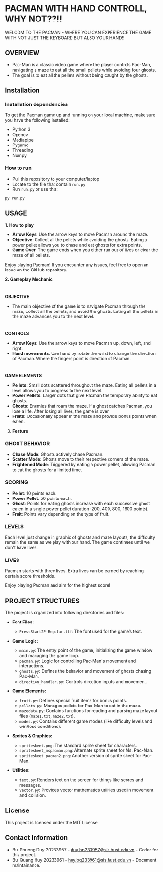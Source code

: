 # PACMAN WITH HAND CONTROLL, WHY NOT??!!
WELCOM TO THE PACMAN - WHERE YOU CAN EXPERIENCE THE GAME WITH NOT JUST THE KEYBOARD BUT ALSO YOUR HAND!! 
## **OVERVIEW**
- Pac-Man is a classic video game where the player controls Pac-Man, navigating a maze to eat all the small pellets while avoiding four ghosts.  
- The goal is to eat all the pellets without being caught by the ghosts.
## Installation
### **Installation dependencies**
To get the Pacman game up and running on your local machine, make sure you have the following installed:
- Python 3
- Opencv
- Mediapipe
- Pygame
- Threading
- Numpy 

### How to run   
- Pull this repository to your computer/laptop
- Locate to the file that contain `run.py`
- Run `run.py` or use this:
```bash
py run.py
```
## USAGE
**1. How to play**
 - **Arrow Keys**: Use the arrow keys to move Pacman around the maze.
- **Objective**: Collect all the pellets while avoiding the ghosts. Eating a power pellet allows you to chase and eat ghosts for extra points.
- **Game Over**: The game ends when you either run out of lives or clear the maze of all pellets.

Enjoy playing Pacman! If you encounter any issues, feel free to open an issue on the GitHub repository.

**2. Gameplay Mechanic**
#
**OBJECTIVE**
- The main objective of the game is to navigate Pacman through the maze, collect all the pellets, and avoid the ghosts. Eating all the pellets in the maze advances you to the next level.

# 
**CONTROLS**
- **Arrow Keys**: Use the arrow keys to move Pacman up, down, left, and right.
- **Hand movements**: Use hand by rotate the wrist to change the direction of Pacman. Where the fingers point is direction of Pacman.
#
**GAME ELEMENTS**
- **Pellets**: Small dots scattered throughout the maze. Eating all pellets in a level allows you to progress to the next level.
- **Power Pellets**: Larger dots that give Pacman the temporary ability to eat ghosts.
- **Ghosts**: Enemies that roam the maze. If a ghost catches Pacman, you lose a life. After losing all lives, the game is over.
- **Fruits**: Occasionally appear in the maze and provide bonus points when eaten.
3. **Feature**
### GHOST BEHAVIOR
- **Chase Mode**: Ghosts actively chase Pacman.
- **Scatter Mode**: Ghosts move to their respective corners of the maze.
- **Frightened Mode**: Triggered by eating a power pellet, allowing Pacman to eat the ghosts for a limited time.

### SCORING
- **Pellet**: 10 points each.
- **Power Pellet**: 50 points each.
- **Ghost**: Points for eating ghosts increase with each successive ghost eaten in a single power pellet duration (200, 400, 800, 1600 points).
- **Fruit**: Points vary depending on the type of fruit.

### LEVELS
Each level just change in graphic of ghosts and maze layouts, the difficulty remain the same as we play with our hand. The game continues until we don't have lives.

### LIVES
Pacman starts with three lives. Extra lives can be earned by reaching certain score thresholds.

Enjoy playing Pacman and aim for the highest score!

## PROJECT STRUCTURES
The project is organized into following directories and files:

- **Font Files:**
  - `PressStart2P-Regular.ttf`: The font used for the game’s text.

- **Game Logic:**
  - `main.py`: The entry point of the game, initializing the game window and managing the game loop.
  - `pacman.py`: Logic for controlling Pac-Man's movement and interactions.
  - `ghosts.py`: Defines the behavior and movement of ghosts chasing Pac-Man.
  - `direction_handler.py`: Controls direction inputs and movement.

- **Game Elements:**
  - `fruit.py`: Defines special fruit items for bonus points.
  - `pellets.py`: Manages pellets for Pac-Man to eat in the maze.
  - `mazedata.py`: Contains functions for reading and parsing maze layout files (`maze1.txt`, `maze2.txt`).
  - `modes.py`: Contains different game modes (like difficulty levels and win/lose conditions).
  
- **Sprites & Graphics:**
  - `spritesheet.png`: The standard sprite sheet for characters.
  - `spritesheet_mspacman.png`: Alternate sprite sheet for Ms. Pac-Man.
  - `spritesheet_pacman2.png`: Another version of sprite sheet for Pac-Man.

- **Utilities:**
  - `text.py`: Renders text on the screen for things like scores and messages.
  - `vector.py`: Provides vector mathematics utilities used in movement and collision.




## License
This project is licensed under the MIT License


## Contact Information

- Bui Phuong Duy 20233957 - duy.bp233957@sis.hust.edu.vn - Coder for this project.
- Bui Quang Huy 20233961 - huy.bq233961@sis.hust.edu.vn - Document maintainance.